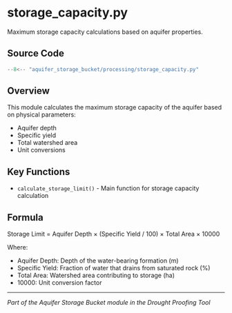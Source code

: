 # storage_capacity.py

Maximum storage capacity calculations based on aquifer properties.

## Source Code

```python
--8<-- "aquifer_storage_bucket/processing/storage_capacity.py"
```

## Overview

This module calculates the maximum storage capacity of the aquifer based on physical parameters:

- Aquifer depth
- Specific yield
- Total watershed area
- Unit conversions

## Key Functions

- `calculate_storage_limit()` - Main function for storage capacity calculation

## Formula

Storage Limit = Aquifer Depth × (Specific Yield / 100) × Total Area × 10000

Where:
- Aquifer Depth: Depth of the water-bearing formation (m)
- Specific Yield: Fraction of water that drains from saturated rock (%)
- Total Area: Watershed area contributing to storage (ha)
- 10000: Unit conversion factor

---

*Part of the Aquifer Storage Bucket module in the Drought Proofing Tool*